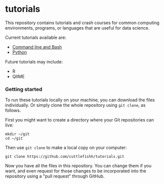 # tutorials

This repository contains tutorials and crash courses for common computing environments, programs, or languages that are useful for data science.

Current tutorials available are:

* [Command line and Bash](https://github.com/cuttlefishh/tutorials/tree/master/command-line)
* [Python](https://github.com/cuttlefishh/tutorials/tree/master/python)

Future tutorials may include:

* R
* QIIME

### Getting started

To run these tutorials locally on your machine, you can download the files individually. Or simply clone the whole repository using `git clone`, as follows.

First you might want to create a directory where your Git repositories can live:

```
mkdir ~/git
cd ~/git
```

Then use `git clone` to make a local copy on your computer:

```
git clone https://github.com/cuttlefishh/tutorials.git
```

Now you have all the files in this repository. You can change them if you want, and even request for those changes to be incorporated into the repository using a "pull request" through GitHub.
